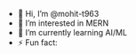 - 👋 Hi, I’m @mohit-t963
- 👀 I’m interested in MERN
- 🌱 I’m currently learning AI/ML
- ⚡ Fun fact:

<!---
mohit-t963/mohit-t963 is a ✨ special ✨ repository because its `README.md` (this file) appears on your GitHub profile.
You can click the Preview link to take a look at your changes.
--->
